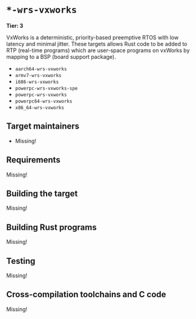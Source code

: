 # `*-wrs-vxworks`

**Tier: 3**

VxWorks is a deterministic, priority-based preemptive RTOS with low latency
and minimal jitter. These targets allows Rust code to be added to RTP
(real-time programs) which are user-space programs on vxWorks by mapping
to a BSP (board support package).

- `aarch64-wrs-vxworks`
- `armv7-wrs-vxworks`
- `i686-wrs-vxworks`
- `powerpc-wrs-vxworks-spe`
- `powerpc-wrs-vxworks`
- `powerpc64-wrs-vxworks`
- `x86_64-wrs-vxworks`

## Target maintainers

- Missing!

## Requirements

Missing!

## Building the target

Missing!

## Building Rust programs

Missing!

## Testing

Missing!

## Cross-compilation toolchains and C code

Missing!

